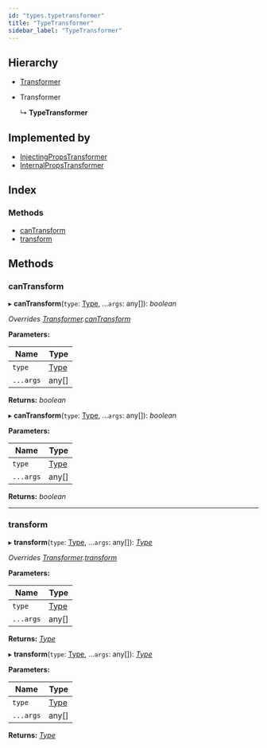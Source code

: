 ```yaml
---
id: "types.typetransformer"
title: "TypeTransformer"
sidebar_label: "TypeTransformer"
---
```


## Hierarchy

* [Transformer](types.transformer.md)

* Transformer

  ↳ **TypeTransformer**

## Implemented by

* [InjectingPropsTransformer](../classes/injectingpropstransformer.md)
* [InternalPropsTransformer](../classes/internalpropstransformer.md)

## Index

### Methods

* [canTransform](types.typetransformer.md#cantransform)
* [transform](types.typetransformer.md#transform)

## Methods

###  canTransform

▸ **canTransform**(`type`: [Type](../modules/types.md#type), ...`args`: any[]): *boolean*

*Overrides [Transformer](types.transformer.md).[canTransform](types.transformer.md#cantransform)*

**Parameters:**

Name | Type |
------ | ------ |
`type` | [Type](../modules/types.md#type) |
`...args` | any[] |

**Returns:** *boolean*

▸ **canTransform**(`type`: [Type](../modules/types.md#type), ...`args`: any[]): *boolean*

**Parameters:**

Name | Type |
------ | ------ |
`type` | [Type](../modules/types.md#type) |
`...args` | any[] |

**Returns:** *boolean*

___

###  transform

▸ **transform**(`type`: [Type](../modules/types.md#type), ...`args`: any[]): *[Type](../modules/types.md#type)*

*Overrides [Transformer](types.transformer.md).[transform](types.transformer.md#transform)*

**Parameters:**

Name | Type |
------ | ------ |
`type` | [Type](../modules/types.md#type) |
`...args` | any[] |

**Returns:** *[Type](../modules/types.md#type)*

▸ **transform**(`type`: [Type](../modules/types.md#type), ...`args`: any[]): *[Type](../modules/types.md#type)*

**Parameters:**

Name | Type |
------ | ------ |
`type` | [Type](../modules/types.md#type) |
`...args` | any[] |

**Returns:** *[Type](../modules/types.md#type)*
